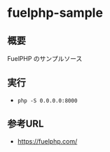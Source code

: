 # fuelphp-sample

## 概要

FuelPHP のサンプルソース

## 実行

- `php -S 0.0.0.0:8000`

## 参考URL

- https://fuelphp.com/
